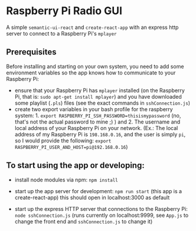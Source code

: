 # Raspberry Pi Radio GUI

A simple `semantic-ui-react` and `create-react-app` with an express http server to connect to a Raspberry Pi's `mplayer`

## Prerequisites
Before installing and starting on your own system, you need to add some environment variables so the app knows how to communicate to your Raspberry Pi:
- ensure that your Raspberry Pi has `mplayer` installed (on the Raspberry Pi, that is: `sudo apt-get install mplayer`) and you have downloaded some playlist (`.pls`) files (see the exact commands in `sshConnection.js`)
- create two export variables in your bash profile for the raspberry system: 1. `export RASPBERRY_PI_SSH_PASSWORD=thisismypassword` (no, that's not the actual password to mine ;) )
and 2. The username and local address of your Raspberry Pi on your network. (Ex.: The local address of my Raspberry Pi is `198.168.0.16`, and the user is simply `pi`, so I would provide the following: `export RASPBERRY_PI_USER_AND_HOST=pi@192.168.0.16`)

## To start using the app or developing:
- install node modules via npm: `npm install`

- start up the app server for development: `npm run start` (this app is a create-react-app) this should open in localhost:3000 as default

- start up the express HTTP server that connections to the Raspberry Pi: `node sshConnection.js` (runs currently on localhost:9999, see `App.js` to change the front end and `sshConnection.js` to change it)
